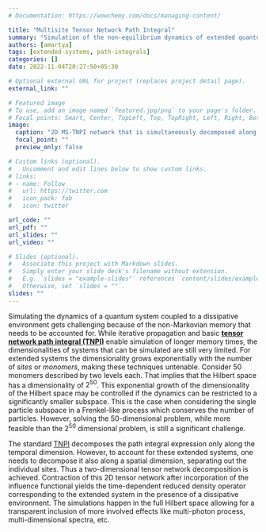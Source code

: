 ```yaml
---
# Documentation: https://wowchemy.com/docs/managing-content/

title: "Multisite Tensor Network Path Integral"
summary: "Simulation of the non-equilibrium dynamics of extended quantum systems is extraordinarily challenging. The challenge is compounded when the dynamics happens in presence of dissipative media. MS-TNPI enables the study of such systems by employing a rigorous 2D decomposition of the path integral expressions."
authors: [amartya]
tags: [extended-systems, path-integrals]
categories: []
date: 2022-11-04T20:27:50+05:30

# Optional external URL for project (replaces project detail page).
external_link: ""

# Featured image
# To use, add an image named `featured.jpg/png` to your page's folder.
# Focal points: Smart, Center, TopLeft, Top, TopRight, Left, Right, BottomLeft, Bottom, BottomRight.
image:
  caption: "2D MS-TNPI network that is simultaneously decomposed along the temporal and spatial axes."
  focal_point: ""
  preview_only: false

# Custom links (optional).
#   Uncomment and edit lines below to show custom links.
# links:
# - name: Follow
#   url: https://twitter.com
#   icon_pack: fab
#   icon: twitter

url_code: ""
url_pdf: ""
url_slides: ""
url_video: ""

# Slides (optional).
#   Associate this project with Markdown slides.
#   Simply enter your slide deck's filename without extension.
#   E.g. `slides = "example-slides"` references `content/slides/example-slides.md`.
#   Otherwise, set `slides = ""`.
slides: ""
---
```


Simulating the dynamics of a quantum system coupled to a dissipative environment gets challenging because of the non-Markovian memory that needs to be accounted for. While iterative propagation and basic [**tensor network path integral (TNPI)**](/project/tensor-network-path-integral) enable simulation of longer memory times, the dimensionalities of systems that can be simulated are still very limited. For extended systems the dimensionality grows exponentially with the number of *sites* or *monomers*, making these techniques untenable. Consider $50$ monomers described by two levels each. That implies that the Hilbert space has a dimensionality of $2^{50}$. This exponential growth of the dimensionality of the Hilbert space may be controlled if the dynamics can be restricted to a significantly smaller subspace. This is the case when considering the single particle subspace in a Frenkel-like process which conserves the number of particles. However, solving the 50-dimensional problem, while more feasible than the $2^{50}$ dimensional problem, is still a significant challenge.

The standard [TNPI](/project/tensor-network-path-integral) decomposes the path integral expression only along the temporal dimension. However, to account for these extended systems, one needs to decompose it also along a spatial dimension, separating out the individual sites. Thus a two-dimensional tensor network decomposition is achieved. Contraction of this 2D tensor network after incorporation of the influence functional yields the time-dependent reduced density operator corresponding to the extended system in the presence of a dissipative environment. The simulations happen in the full Hilbert space allowing for a transparent inclusion of more involved effects like multi-photon process, multi-dimensional spectra, etc. 